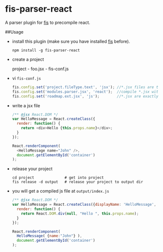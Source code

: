 # fis-parser-react

A parser plugin for [fis](https://github.com/fis-dev/fis) to precompile react.

##Usage

* install this plugin (make sure you have installed [fis](https://github.com/fis-dev/fis) before).

    ```shell
    npm install -g fis-parser-react
    ```

* create a project

    project
        - foo.jsx
        - fis-conf.js

* vi ``fis-conf.js``

    ```javascript
    fis.config.set('project.fileType.text', 'jsx'); //*.jsx files are text file.
    fis.config.set('modules.parser.jsx', 'react');  //compile *.jsx with fis-parser-react plugin
    fis.config.set('roadmap.ext.jsx', 'js');        //*.jsx are exactly treat as *.js
    ```
* write a jsx file

    ```javascript
    /** @jsx React.DOM */
    var HelloMessage = React.createClass({
      render: function() {
        return <div>Hello {this.props.name}</div>;
      }
    });

    React.renderComponent(
      <HelloMessage name="John" />,
      document.getElementById('container')
    );
    ```

* release your project

    ```shell
    cd project              # get into project
    fis release -d output   # release your project to output dir
    ```

* you will get a compiled js file at ``output/index.js``

    ```javascript
    /** @jsx React.DOM */
    var HelloMessage = React.createClass({displayName: 'HelloMessage',
      render: function() {
        return React.DOM.div(null, "Hello ", this.props.name);
      }
    });

    React.renderComponent(
      HelloMessage( {name:"John"} ),
      document.getElementById('container')
    );
    ```
